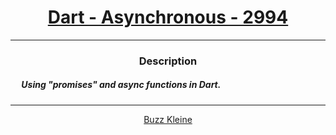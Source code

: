 # [<center>Dart - Asynchronous - 2994</center>](https://intranet.hbtn.io/projects/2994)
 ---
 ### <center>Description</center> 
 ##### &emsp; Using "promises" and async functions in Dart.
 ---
 [<center>Buzz Kleine</center>](https://conkobar.github.io)
